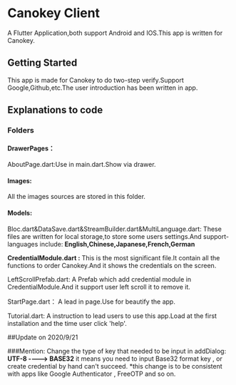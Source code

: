 # Canokey Client

A Flutter Application,both support Android and IOS.This app is written for Canokey.

## Getting Started

This app is made for Canokey to do two-step verify.Support Google,Github,etc.The user introduction has
been written in app.

## Explanations to code

### Folders

#### DrawerPages：

AboutPage.dart:Use in main.dart.Show via drawer.

#### Images:

All the images sources are stored in this folder.

#### Models:

Bloc.dart&DataSave.dart&StreamBuilder.dart&MultiLanguage.dart:
These files are written for local storage,to store some users settings.And support-languages include:
**English,Chinese,Japanese,French,German**

**CredentialModule.dart :**
This is the most significant file.It contain all the functions to order Canokey.And it shows the credentials
on the screen.

LeftScrollPrefab.dart:
A Prefab which add credential module in CredentialModule.And it support user left scroll it to remove it.

StartPage.dart：
A lead in page.Use for beautify the app.

Tutorial.dart:
A instruction to lead users to use this app.Load at the first installation and the time user click 'help'.

##Update on 2020/9/21

###Mention:
Change the type of key that needed to be input in addDialog:
**UTF-8 ----> BASE32**
it means you need to input Base32 format key , or create credential by hand can't succeed.
*this change is to be consistent with apps like Google Authenticator , FreeOTP and so on. 
